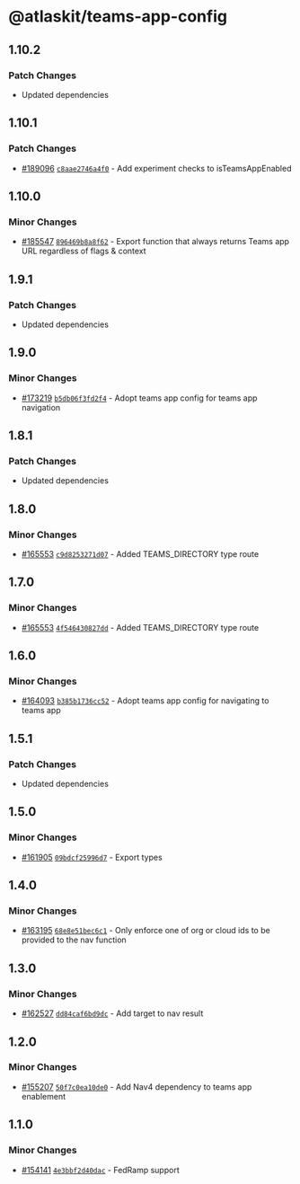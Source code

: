 # @atlaskit/teams-app-config

## 1.10.2

### Patch Changes

- Updated dependencies

## 1.10.1

### Patch Changes

- [#189096](https://bitbucket.org/atlassian/atlassian-frontend-monorepo/pull-requests/189096)
  [`c8aae2746a4f0`](https://bitbucket.org/atlassian/atlassian-frontend-monorepo/commits/c8aae2746a4f0) -
  Add experiment checks to isTeamsAppEnabled

## 1.10.0

### Minor Changes

- [#185547](https://bitbucket.org/atlassian/atlassian-frontend-monorepo/pull-requests/185547)
  [`896469b8a8f62`](https://bitbucket.org/atlassian/atlassian-frontend-monorepo/commits/896469b8a8f62) -
  Export function that always returns Teams app URL regardless of flags & context

## 1.9.1

### Patch Changes

- Updated dependencies

## 1.9.0

### Minor Changes

- [#173219](https://bitbucket.org/atlassian/atlassian-frontend-monorepo/pull-requests/173219)
  [`b5db06f3fd2f4`](https://bitbucket.org/atlassian/atlassian-frontend-monorepo/commits/b5db06f3fd2f4) -
  Adopt teams app config for teams app navigation

## 1.8.1

### Patch Changes

- Updated dependencies

## 1.8.0

### Minor Changes

- [#165553](https://bitbucket.org/atlassian/atlassian-frontend-monorepo/pull-requests/165553)
  [`c9d8253271d07`](https://bitbucket.org/atlassian/atlassian-frontend-monorepo/commits/c9d8253271d07) -
  Added TEAMS_DIRECTORY type route

## 1.7.0

### Minor Changes

- [#165553](https://bitbucket.org/atlassian/atlassian-frontend-monorepo/pull-requests/165553)
  [`4f546430827dd`](https://bitbucket.org/atlassian/atlassian-frontend-monorepo/commits/4f546430827dd) -
  Added TEAMS_DIRECTORY type route

## 1.6.0

### Minor Changes

- [#164093](https://bitbucket.org/atlassian/atlassian-frontend-monorepo/pull-requests/164093)
  [`b385b1736cc52`](https://bitbucket.org/atlassian/atlassian-frontend-monorepo/commits/b385b1736cc52) -
  Adopt teams app config for navigating to teams app

## 1.5.1

### Patch Changes

- Updated dependencies

## 1.5.0

### Minor Changes

- [#161905](https://bitbucket.org/atlassian/atlassian-frontend-monorepo/pull-requests/161905)
  [`09bdcf25996d7`](https://bitbucket.org/atlassian/atlassian-frontend-monorepo/commits/09bdcf25996d7) -
  Export types

## 1.4.0

### Minor Changes

- [#163195](https://bitbucket.org/atlassian/atlassian-frontend-monorepo/pull-requests/163195)
  [`68e8e51bec6c1`](https://bitbucket.org/atlassian/atlassian-frontend-monorepo/commits/68e8e51bec6c1) -
  Only enforce one of org or cloud ids to be provided to the nav function

## 1.3.0

### Minor Changes

- [#162527](https://bitbucket.org/atlassian/atlassian-frontend-monorepo/pull-requests/162527)
  [`dd84caf6bd9dc`](https://bitbucket.org/atlassian/atlassian-frontend-monorepo/commits/dd84caf6bd9dc) -
  Add target to nav result

## 1.2.0

### Minor Changes

- [#155207](https://bitbucket.org/atlassian/atlassian-frontend-monorepo/pull-requests/155207)
  [`50f7c0ea10de0`](https://bitbucket.org/atlassian/atlassian-frontend-monorepo/commits/50f7c0ea10de0) -
  Add Nav4 dependency to teams app enablement

## 1.1.0

### Minor Changes

- [#154141](https://bitbucket.org/atlassian/atlassian-frontend-monorepo/pull-requests/154141)
  [`4e3bbf2d40dac`](https://bitbucket.org/atlassian/atlassian-frontend-monorepo/commits/4e3bbf2d40dac) -
  FedRamp support
